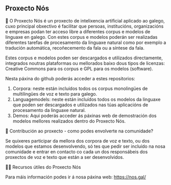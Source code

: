 ## Proxecto Nós

👋 O Proxecto Nós é un proxecto de intelixencia artificial aplicado ao galego, cuxo principal obxectivo é facilitar que persoas, institucións, organizacións e empresas podan ter acceso libre a diferentes corpus e modelos de linguaxe en galego. Con estes corpus e modelos poderán ser realizadas diferentes tarefas de procesamento da linguaxe natural como por exemplo a tradución automática, recoñecemento da fala ou a síntese da fala.

Estes corpus e modelos poden ser descargados e utilizados directamente, integrados noutras plataformas ou mellorados baixo dous tipos de licenzas: Creative Commons para os corpus e GPL para os modelos (software).

Nesta páxina do github poderás acceder a estes repositorios:
1. Corpora: neste están incluídos todos os corpus monolingües de multilingües de voz e texto para galego.
2. Languagemodels: neste están incluídos todos os modelos da linguaxe que poden ser descargados e utilizados nas túas aplicacións de procesamento da linguaxe natural. 
3. Demos: Aqui poderás acceder ás páxinas web de demostración dos modelos mellores realizados dentro do Proxecto Nós.

🌈 Contribución ao proxecto - como podes envolverte na comunidade?

Se quixeres participar da mellora dos corpora de voz e texto, ou dos modelos que estamos desenvolvendo, só tes que pedir ser incluído na nosa comunidade e entrar en contacto co cada un dos responsábeis dos proxectos de voz e texto que están a ser desenvolvidos.

👩‍💻 Recursos útiles do Proxecto Nós

Para máis información podes ir á nosa páxina web: https://nos.gal/
